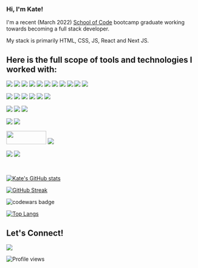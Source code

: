 ### Hi, I'm Kate!

I'm a recent (March 2022) [School of Code](https://www.schoolofcode.co.uk/) bootcamp graduate working towards becoming a full stack developer.

My stack is primarily HTML, CSS, JS, React and Next JS.

## Here is the full scope of tools and technologies I worked with:

<img src="https://img.shields.io/badge/HTML5-E34F26?style=for-the-badge&logo=html5&logoColor=white" /> <img src="https://img.shields.io/badge/CSS3-1572B6?style=for-the-badge&logo=css3&logoColor=white" /> <img src="https://img.shields.io/badge/JavaScript-323330?style=for-the-badge&logo=javascript&logoColor=F7DF1E" /> <img src="https://img.shields.io/badge/Figma-F24E1E?style=for-the-badge&logo=figma&logoColor=white" /> <img src="https://img.shields.io/badge/Sass-CC6699?style=for-the-badge&logo=sass&logoColor=white" /> <img src="https://img.shields.io/badge/Bootstrap-563D7C?style=for-the-badge&logo=bootstrap&logoColor=white" /> <img src="https://img.shields.io/badge/React-20232A?style=for-the-badge&logo=react&logoColor=61DAFB" /> <img src="https://img.shields.io/badge/React_Router-CA4245?style=for-the-badge&logo=react-router&logoColor=white" /> <img src="https://img.shields.io/badge/Next-black?style=for-the-badge&logo=next.js&logoColor=white" /> <img src="https://img.shields.io/badge/MUI-%230081CB.svg?style=for-the-badge&logo=mui&logoColor=white" /> <img src="https://img.shields.io/badge/chakra-%234ED1C5.svg?style=for-the-badge&logo=chakraui&logoColor=white" />

<img src="https://img.shields.io/badge/Node.js-339933?style=for-the-badge&logo=nodedotjs&logoColor=white" /> <img src="https://img.shields.io/badge/express.js-%23404d59.svg?style=for-the-badge&logo=express&logoColor=%2361DAFB" /> <img src="https://img.shields.io/badge/npm-CB3837?style=for-the-badge&logo=npm&logoColor=white" /> <img src="https://img.shields.io/badge/PostgreSQL-316192?style=for-the-badge&logo=postgresql&logoColor=white" /> <img src="https://img.shields.io/badge/Postman-FF6C37?style=for-the-badge&logo=postman&logoColor=white" /> <img src="https://img.shields.io/badge/docker-%230db7ed.svg?style=for-the-badge&logo=docker&logoColor=white" />

<img src="https://img.shields.io/badge/Netlify-00C7B7?style=for-the-badge&logo=netlify&logoColor=white" /> <img src="https://img.shields.io/badge/vercel-%23000000.svg?style=for-the-badge&logo=vercel&logoColor=white" /> <img src="https://img.shields.io/badge/heroku-%23430098.svg?style=for-the-badge&logo=heroku&logoColor=white" />

<img src="https://img.shields.io/badge/Jest-C21325?style=for-the-badge&logo=jest&logoColor=white" /> <img src="https://img.shields.io/badge/-cypress-%23E5E5E5?style=for-the-badge&logo=cypress&logoColor=058a5e" />

<img width="105" height="35" src="https://cdn.auth0.com/oss/badges/a0-badge-light.png" /> <img src="https://img.shields.io/badge/JWT-black?style=for-the-badge&logo=JSON%20web%20tokens" />

<img src="https://img.shields.io/badge/git-%23F05033.svg?style=for-the-badge&logo=git&logoColor=white" /> <img src="https://img.shields.io/badge/github-%23121011.svg?style=for-the-badge&logo=github&logoColor=white" />

<br/>

[![Kate's GitHub stats](https://github-readme-stats.vercel.app/api?username=E-K8&show_icons=true&theme=tokyonight)](https://github.com/E-K8/github-readme-stats)

[![GitHub Streak](https://github-readme-streak-stats.herokuapp.com?user=E-K8&date_format=M%20j%5B%2C%20Y%5D)](https://git.io/streak-stats)

![codewars badge](https://www.codewars.com/users/E-K8/badges/large)

[![Top Langs](https://github-readme-stats.vercel.app/api/top-langs/?username=E-K8&layout=compact&theme=radical)](https://github.com/anuraghazra/github-readme-stats)

## Let's Connect!

[<img src="https://img.shields.io/badge/LinkedIn-0077B5?style=for-the-badge&logo=linkedin&logoColor=white" />](https://www.linkedin.com/in/katplat/)

![Profile views](https://gpvc.arturio.dev/E-K8)
